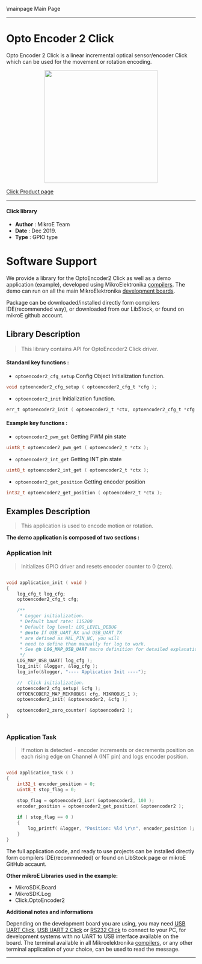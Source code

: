 \mainpage Main Page
 

---
# Opto Encoder 2 Click

Opto Encoder 2 Click is a linear incremental optical sensor/encoder Click which can be used for the movement or rotation encoding.

<p align="center">
  <img src="https://download.mikroe.com/images/click_for_ide/optoencoder2_click.png" height=300px>
</p>

[Click Product page](https://www.mikroe.com/opto-encoder-2-click)

---


#### Click library 

- **Author**        : MikroE Team
- **Date**          : Dec 2019.
- **Type**          : GPIO type


# Software Support

We provide a library for the OptoEncoder2 Click 
as well as a demo application (example), developed using MikroElektronika 
[compilers](https://shop.mikroe.com/compilers). 
The demo can run on all the main MikroElektronika [development boards](https://shop.mikroe.com/development-boards).

Package can be downloaded/installed directly form compilers IDE(recommended way), or downloaded from our LibStock, or found on mikroE github account. 

## Library Description

> This library contains API for OptoEncoder2 Click driver.

#### Standard key functions :

- `optoencoder2_cfg_setup` Config Object Initialization function.
```c
void optoencoder2_cfg_setup ( optoencoder2_cfg_t *cfg ); 
```

- `optoencoder2_init` Initialization function.
```c
err_t optoencoder2_init ( optoencoder2_t *ctx, optoencoder2_cfg_t *cfg );
```

#### Example key functions :

- `optoencoder2_pwm_get` Getting PWM pin state
```c
uint8_t optoencoder2_pwm_get ( optoencoder2_t *ctx );
```

- `optoencoder2_int_get` Getting INT pin state
```c
uint8_t optoencoder2_int_get ( optoencoder2_t *ctx );
```

- `optoencoder2_get_position` Getting encoder position
```c
int32_t optoencoder2_get_position ( optoencoder2_t *ctx );
```

## Examples Description

> This application is used to encode motion or rotation.

**The demo application is composed of two sections :**

### Application Init 

> Initializes GPIO driver and resets encoder counter to 0 (zero).

```c

void application_init ( void )
{
    log_cfg_t log_cfg;
    optoencoder2_cfg_t cfg;

    /** 
     * Logger initialization.
     * Default baud rate: 115200
     * Default log level: LOG_LEVEL_DEBUG
     * @note If USB_UART_RX and USB_UART_TX 
     * are defined as HAL_PIN_NC, you will 
     * need to define them manually for log to work. 
     * See @b LOG_MAP_USB_UART macro definition for detailed explanation.
     */
    LOG_MAP_USB_UART( log_cfg );
    log_init( &logger, &log_cfg );
    log_info(&logger, "---- Application Init ----");

    //  Click initialization.
    optoencoder2_cfg_setup( &cfg );
    OPTOENCODER2_MAP_MIKROBUS( cfg, MIKROBUS_1 );
    optoencoder2_init( &optoencoder2, &cfg );

    optoencoder2_zero_counter( &optoencoder2 );
}
  
```

### Application Task

> If motion is detected - encoder increments or decrements position on each rising edge on Channel A (INT pin) and logs encoder position.

```c

void application_task ( )
{
    int32_t encoder_position = 0;
    uint8_t stop_flag = 0;

    stop_flag = optoencoder2_isr( &optoencoder2, 100 );
    encoder_position = optoencoder2_get_position( &optoencoder2 );
    
    if ( stop_flag == 0 )
    {
        log_printf( &logger, "Position: %ld \r\n", encoder_position );
    }
}  

```

The full application code, and ready to use projects can be  installed directly form compilers IDE(recommneded) or found on LibStock page or mikroE GitHub accaunt.

**Other mikroE Libraries used in the example:** 

- MikroSDK.Board
- MikroSDK.Log
- Click.OptoEncoder2

**Additional notes and informations**

Depending on the development board you are using, you may need 
[USB UART Click](https://shop.mikroe.com/usb-uart-click), 
[USB UART 2 Click](https://shop.mikroe.com/usb-uart-2-click) or 
[RS232 Click](https://shop.mikroe.com/rs232-click) to connect to your PC, for 
development systems with no UART to USB interface available on the board. The 
terminal available in all Mikroelektronika 
[compilers](https://shop.mikroe.com/compilers), or any other terminal application 
of your choice, can be used to read the message.



---
